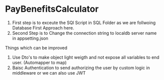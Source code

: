 # PayBenefitsCalculator

1) First step is to exceute the SQl Script in SQL Folder as we are follwoing Database First Approach here.
2) Second Step is to Change the connection string to localdb server name in appsetting.json


Things which can be improved
1) Use Dto's to make object light weigth and not expose all variables to end user. (Automapper to map)
2) Baisc Authentication to send authorizing the user by custom logic in middleware or we can also use JWT

